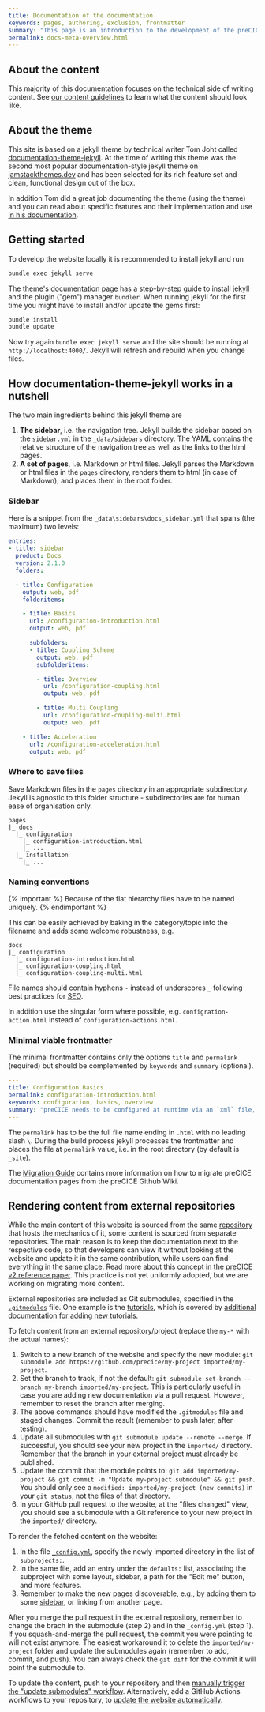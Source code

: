 ```yaml
---
title: Documentation of the documentation
keywords: pages, authoring, exclusion, frontmatter
summary: "This page is an introduction to the development of the preCICE documentation, based on a jekyll theme called documentation-theme-jekyll. You will learn how to run jekyll locally, about the sidebar structure, how to name and where to save documentation pages and what a minimal frontmatter looks like."
permalink: docs-meta-overview.html
---
```


## About the content

This majority of this documentation focuses on the technical side of writing content. See [our content guidelines](docs-meta-content-guidelines.html) to learn what the content should look like.

## About the theme

This site is based on a jekyll theme by technical writer Tom Joht called [documentation-theme-jekyll](https://github.com/tomjoht/documentation-theme-jekyll). At the time of writing this theme was the second most popular documentation-style jekyll theme on [jamstackthemes.dev](https://jamstackthemes.dev/#ssg=jekyll) and has been selected for its rich feature set and clean, functional design out of the box.

In addition Tom did a great job documenting the theme (using the theme) and you can read about specific features and their implementation and use [in his documentation](https://idratherbewriting.com/documentation-theme-jekyll/index.html).

## Getting started

To develop the website locally it is recommended to install jekyll and run

```bash
bundle exec jekyll serve
```

The [theme's documentation page](https://idratherbewriting.com/documentation-theme-jekyll/index.html#2-install-jekyll) has a step-by-step guide to install jekyll and the plugin ("gem") manager `bundler`. When running jekyll for the first time you might have to install and/or update the gems first:

```bash
bundle install
bundle update
```

Now try again `bundle exec jekyll serve` and the site should be running at `http://localhost:4000/`. Jekyll will refresh and rebuild when you change files.

## How documentation-theme-jekyll works in a nutshell

The two main ingredients behind this jekyll theme are

1. **The sidebar**, i.e. the navigation tree. Jekyll builds the sidebar based on the `sidebar.yml` in the `_data/sidebars` directory. The YAML contains the relative structure of the navigation tree as well as the links to the html pages.
2. **A set of pages**, i.e. Markdown or html files. Jekyll parses the Markdown or html files in the `pages` directory, renders them to html (in case of Markdown), and places them in the root folder.

### Sidebar

Here is a snippet from the `_data\sidebars\docs_sidebar.yml` that spans (the maximum) two levels:

```yaml
entries:
- title: sidebar
  product: Docs
  version: 2.1.0
  folders:

  - title: Configuration
    output: web, pdf
    folderitems:

    - title: Basics
      url: /configuration-introduction.html
      output: web, pdf

      subfolders:
      - title: Coupling Scheme
        output: web, pdf
        subfolderitems:

        - title: Overview
          url: /configuration-coupling.html
          output: web, pdf

        - title: Multi Coupling
          url: /configuration-coupling-multi.html
          output: web, pdf

    - title: Acceleration
      url: /configuration-acceleration.html
      output: web, pdf
```

### Where to save files

Save Markdown files in the `pages` directory in an appropriate subdirectory. Jekyll is agnostic to this folder structure - subdirectories are for human ease of organisation only.

```text
pages
|_ docs
  |_ configuration
    |_ configuration-introduction.html
    |_ ...
  |_ installation
    |_ ...
```

### Naming conventions

{% important %}
Because of the flat hierarchy files have to be named uniquely.
{% endimportant %}

This can be easily achieved by baking in the category/topic into the filename and adds some welcome robustness, e.g.

```text
docs
|_ configuration
  |_ configuration-introduction.html
  |_ configuration-coupling.html
  |_ configuration-coupling-multi.html
```

File names should contain hyphens `-` instead of underscores `_` following best practices for [SEO](https://support.google.com/webmasters/answer/76329?hl=en).

In addition use the singular form where possible, e.g. `configration-action.html` instead of `configuration-actions.html`.

### Minimal viable frontmatter

The minimal frontmatter contains only the options `title` and `permalink` (required) but should be complemented by `keywords` and `summary` (optional).

```yaml
---
title: Configuration Basics
permalink: configuration-introduction.html
keywords: configuration, basics, overview
summary: "preCICE needs to be configured at runtime via an `xml` file, typically named `precice-config.xml`. Here, you specify which solvers participate in the coupled simulation, which coupling data values they exchange, which numerical methods are used for the data mapping and the fixed-point acceleration and many other things. "
---
```

The `permalink` has to be the full file name ending in `.html` with no leading slash `\`. During the build process jekyll processes the frontmatter and places the file at `permalink` value, i.e. in the root directory (by default is `_site`).

The [Migration Guide](docs-meta-migration-guide.html) contains more information on how to migrate preCICE documentation pages from the preCICE Github Wiki.

## Rendering content from external repositories

While the main content of this website is sourced from the same [repository](https://github.com/precice/precice.github.io) that hosts the mechanics of it, some content is sourced from separate repositories. The main reason is to keep the documentation next to the respective code, so that developers can view it without looking at the website and update it in the same contribution, while users can find everything in the same place. Read more about this concept in the [preCICE v2 reference paper](https://doi.org/10.12688/openreseurope.14445.2). This practice is not yet uniformly adopted, but we are working on migrating more content.

External repositories are included as Git submodules, specified in the [`.gitmodules`](https://github.com/precice/precice.github.io/blob/master/.gitmodules) file. One example is the [tutorials](tutorials), which is covered by [additional documentation for adding new tutorials](https://precice.org/community-contribute-to-precice.html#adding-a-new-tutorial-to-the-website).

To fetch content from an external repository/project (replace the `my-*` with the actual names):

1. Switch to a new branch of the website and specify the new module: `git submodule add https://github.com/precice/my-project imported/my-project`.
2. Set the branch to track, if not the default: `git submodule set-branch --branch my-branch imported/my-project`. This is particularly useful in case you are adding new documentation via a pull request. However, remember to reset the branch after merging.
3. The above commands should have modified the `.gitmodules` file and staged changes. Commit the result (remember to push later, after testing).
4. Update all submodules with `git submodule update --remote --merge`. If successful, you should see your new project in the `imported/` directory. Remember that the branch in your external project must already be published.
5. Update the commit that the module points to: `git add imported/my-project && git commit -m "Update my-project submodule" && git push`. You should only see a `modified: imported/my-project (new commits)` in your `git status`, not the files of that directory.
6. In your GitHub pull request to the website, at the "files changed" view, you should see a submodule with a Git reference to your new project in the `imported/` directory.

To render the fetched content on the website:

1. In the file [`_config.yml`](https://github.com/precice/precice.github.io/blob/master/_config.yml), specify the newly imported directory in the list of `subprojects:`.
2. In the same file, add an entry under the `defaults:` list, associating the subproject with some layout, sidebar, a path for the "Edit me" button, and more features.
3. Remember to make the new pages discoverable, e.g., by adding them to some [sidebar](https://github.com/precice/precice.github.io/tree/master/_data/sidebars), or linking from another page.

After you merge the pull request in the external repository, remember to change the brach in the submodule (step 2) and in the `_config.yml` (step 1). If you squash-and-merge the pull request, the commit you were pointing to will not exist anymore. The easiest workaround it to delete the `imported/my-project` folder and update the submodules again (remember to add, commit, and push). You can always check the `git diff` for the commit it will point the submodule to.

To update the content, push to your repository and then [manually trigger the "update submodules" workflow](https://github.com/precice/precice.github.io/actions/workflows/update-submodules.yml). Alternatively, add a GitHub Actions workflows to your repository, to [update the website automatically](https://github.com/precice/tutorials/blob/master/.github/workflows/update-website.yml).
